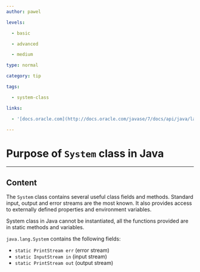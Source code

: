 ```yaml
---
author: pawel

levels:

  - basic

  - advanced

  - medium

type: normal

category: tip

tags:

  - system-class

links:

  - '[docs.oracle.com](http://docs.oracle.com/javase/7/docs/api/java/lang/System.html)'

---
```


# Purpose of `System` class in Java

---
## Content

The `System` class contains several useful class fields and methods. Standard input, output and error streams are the most known. It also provides access to externally defined properties and environment variables. 

System class in Java cannot be instantiated, all the functions provided are in static methods and variables.

`java.lang.System` contains the following fields:

- `static PrintStream err` (error stream) 
- `static InputStream in` (input stream)
- `static PrintStream out` (output stream)

